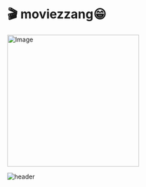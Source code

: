 # 	:clapper: moviezzang😁
<img src="https://github.com/user-attachments/assets/ac431307-c401-4bec-a893-b6ef31d19b9a" alt="Image" width="300">

![header](https://capsule-render.vercel.app/api?type=venom&color=0:8871e5,100:b678c4&height=300&section=header&text=MOVIEZZANG&fontSize=90)


